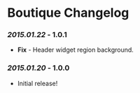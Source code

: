 # Boutique Changelog

### *2015.01.22* - 1.0.1
* **Fix** - Header widget region background.

### *2015.01.20* - 1.0.0
* Initial release!